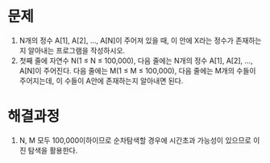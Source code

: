 # 문제

1. N개의 정수 A[1], A[2], …, A[N]이 주어져 있을 때, 이 안에 X라는 정수가 존재하는지 알아내는 프로그램을 작성하시오.
2. 첫째 줄에 자연수 N(1 ≤ N ≤ 100,000), 다음 줄에는 N개의 정수 A[1], A[2], …, A[N]이 주어진다. 다음 줄에는 M(1 ≤ M ≤ 100,000), 다음 줄에는 M개의 수들이 주어지는데, 이 수들이 A안에 존재하는지 알아내면 된다.



# 해결과정

1. N, M 모두 100,000이하이므로 순차탐색할 경우에 시간초과 가능성이 있으므로 이진 탐색을 활용한다.

   